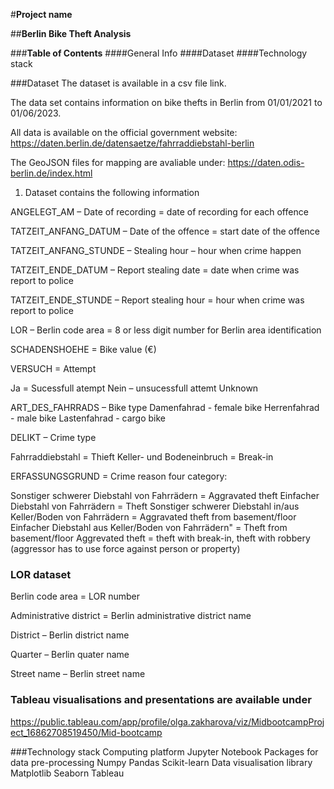  #**Project name**

##**Berlin Bike Theft Analysis**

###**Table of Contents**
####General Info
####Dataset
####Technology stack




###Dataset
The dataset is available in a csv file link.

The data set contains information on bike thefts in Berlin from 01/01/2021 to 01/06/2023.

All data is available on the official government website:
https://daten.berlin.de/datensaetze/fahrraddiebstahl-berlin

The GeoJSON files for mapping are avaliable under:
https://daten.odis-berlin.de/index.html


1) Dataset contains the following information

ANGELEGT_AM – Date of recording = date of recording for each offence

TATZEIT_ANFANG_DATUM – Date of the offence = start date of the offence

TATZEIT_ANFANG_STUNDE – Stealing hour – hour when crime happen

TATZEIT_ENDE_DATUM – Report stealing date = date when crime was report to police

TATZEIT_ENDE_STUNDE – Report stealing hour = hour when crime was report to police

LOR – Berlin code area = 8 or less digit number for Berlin area identification

SCHADENSHOEHE = Bike value (€)

VERSUCH = Attempt

Ja = Sucessfull atempt
Nein – unsucessfull attemt 
Unknown

ART_DES_FAHRRADS – Bike type
Damenfahrad - female bike
Herrenfahrad - male bike
Lastenfahrad - cargo bike

DELIKT – Crime type

Fahrraddiebstahl = Thieft
Keller- und Bodeneinbruch = Break-in

ERFASSUNGSGRUND = Crime reason four category:

Sonstiger schwerer Diebstahl von Fahrrädern = Aggravated theft
Einfacher Diebstahl von Fahrrädern = Theft
Sonstiger schwerer Diebstahl in/aus Keller/Boden von Fahrrädern = Aggravated theft from basement/floor
Einfacher Diebstahl aus Keller/Boden von Fahrrädern" = Theft from basement/floor
Aggrevated theft = theft with break-in, theft with robbery (aggressor has to use force against person or property)

### LOR dataset

Berlin code area = LOR number

Administrative district = Berlin administrative district name

District – Berlin district name

Quarter – Berlin quater name

Street name – Berlin street name


### Tableau  visualisations and presentations are available under

https://public.tableau.com/app/profile/olga.zakharova/viz/MidbootcampProject_16862708519450/Mid-bootcamp

###Technology stack
Computing platform
Jupyter Notebook
Packages for data pre-processing
Numpy
Pandas
Scikit-learn
Data visualisation library
Matplotlib
Seaborn
Tableau